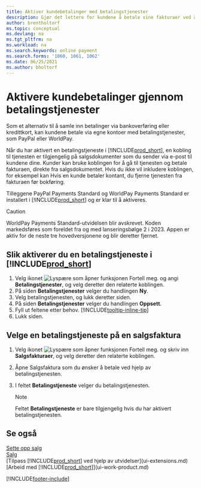 ```yaml
---
title: Aktiver kundebetalinger med betalingstjenester
description: Gjør det lettere for kundene å betale sine fakturaer ved å aktivere kundebetalinger gjennom betalingstjenester.
author: brentholtorf
ms.topic: conceptual
ms.devlang: na
ms.tgt_pltfrm: na
ms.workload: na
ms.search.keywords: online payment
ms.search.forms: '1060, 1061, 1062'
ms.date: 06/25/2021
ms.author: bholtorf
---
```

# <a name="enable-customer-payments-through-payment-services"></a>Aktivere kundebetalinger gjennom betalingstjenester

Som et alternativ til å samle inn betalinger via bankoverføring eller kredittkort, kan kundene betale via egne kontoer med betalingstjenester, som PayPal eller WorldPay.  

Når du har aktivert en betalingstjeneste i [!INCLUDE[prod_short](includes/prod_short.md)], en kobling til tjenesten er tilgjengelig på salgsdokumenter som du sender via e-post til kundene dine. Kunder kan bruke koblingen for å gå til tjenesten og betale fakturaen, direkte fra salgsdokumentet. Hvis du ikke vil inkludere koblingen, for eksempel kan Hvis en kunde betaler kontant, du fjerne tjenesten fra fakturaen før bokføring.  

Tilleggene PayPal Payments Standard og WorldPay Payments Standard er installert i [!INCLUDE[prod_short](includes/prod_short.md)] og er klar til å aktiveres.  

> [!CAUTION]
> WorldPay Payments Standard-utvidelsen blir avskrevet. Koden markedsføres som foreldet fra og med lanseringsbølge 2 i 2023. Appen er aktiv for de neste tre hovedversjonene og blir deretter fjernet.   

## <a name="to-enable-a-payment-service-in-"></a>Slik aktiverer du en betalingstjeneste i [!INCLUDE[prod_short](includes/prod_short.md)]

1. Velg ikonet ![Lyspære som åpner funksjonen Fortell meg.](media/ui-search/search_small.png "Fortell hva du vil gjøre") og angi **Betalingstjenester**, og velg deretter den relaterte koblingen.  
2. På siden **Betalingstjenester** velger du handlingen **Ny**.  
3. Velg betalingstjenesten, og lukk deretter siden.  
4. På siden **Betalingstjenester** velger du handlingen **Oppsett**.  
5. Fyll ut feltene etter behov. [!INCLUDE[tooltip-inline-tip](includes/tooltip-inline-tip_md.md)]  
6. Lukk siden.  

## <a name="to-select-a-payment-service-on-a-sales-invoice"></a>Velge en betalingstjeneste på en salgsfaktura

1. Velg ikonet ![Lyspære som åpner funksjonen Fortell meg.](media/ui-search/search_small.png "Fortell hva du vil gjøre") og skriv inn **Salgsfakturaer**, og velg deretter den relaterte koblingen.  
2. Åpne Salgsfaktura som du ønsker å betale ved hjelp av betalingstjenesten.  
3. I feltet **Betalingstjeneste** velger du betalingstjenesten.  

    > [!NOTE]  
    > Feltet **Betalingstjeneste** er bare tilgjengelig hvis du har aktivert betalingstjenesten.  

## <a name="see-also"></a>Se også

[Sette opp salg](sales-setup-sales.md)  
[Salg](sales-manage-sales.md)  
[Tilpass [!INCLUDE[prod_short](includes/prod_short.md)] ved hjelp av utvidelser](ui-extensions.md)  
[Arbeid med [!INCLUDE[prod_short](includes/prod_short.md)]](ui-work-product.md)  


[!INCLUDE[footer-include](includes/footer-banner.md)]
